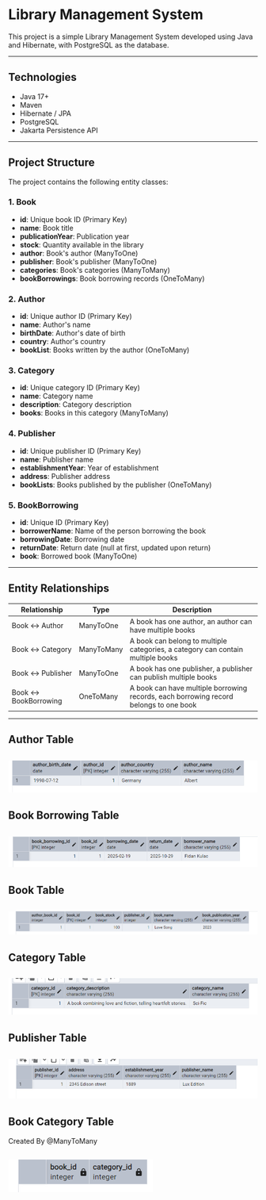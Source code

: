 # Library Management System

This project is a simple Library Management System developed using Java and Hibernate, with PostgreSQL as the database.

---

## Technologies

- Java 17+
- Maven
- Hibernate / JPA
- PostgreSQL
- Jakarta Persistence API

---

## Project Structure

The project contains the following entity classes:

### 1. **Book**

- **id**: Unique book ID (Primary Key)
- **name**: Book title
- **publicationYear**: Publication year
- **stock**: Quantity available in the library
- **author**: Book's author (ManyToOne)
- **publisher**: Book's publisher (ManyToOne)
- **categories**: Book's categories (ManyToMany)
- **bookBorrowings**: Book borrowing records (OneToMany)

### 2. **Author**

- **id**: Unique author ID (Primary Key)
- **name**: Author's name
- **birthDate**: Author's date of birth
- **country**: Author's country
- **bookList**: Books written by the author (OneToMany)

### 3. **Category**

- **id**: Unique category ID (Primary Key)
- **name**: Category name
- **description**: Category description
- **books**: Books in this category (ManyToMany)

### 4. **Publisher**

- **id**: Unique publisher ID (Primary Key)
- **name**: Publisher name
- **establishmentYear**: Year of establishment
- **address**: Publisher address
- **bookLists**: Books published by the publisher (OneToMany)

### 5. **BookBorrowing**

- **id**: Unique ID (Primary Key)
- **borrowerName**: Name of the person borrowing the book
- **borrowingDate**: Borrowing date
- **returnDate**: Return date (null at first, updated upon return)
- **book**: Borrowed book (ManyToOne)

---

## Entity Relationships

| Relationship               | Type         | Description                                                                 |
|-----------------------------|-------------|-----------------------------------------------------------------------------|
| Book ↔ Author               | ManyToOne    | A book has one author, an author can have multiple books                   |
| Book ↔ Category             | ManyToMany   | A book can belong to multiple categories, a category can contain multiple books |
| Book ↔ Publisher            | ManyToOne    | A book has one publisher, a publisher can publish multiple books           |
| Book ↔ BookBorrowing        | OneToMany    | A book can have multiple borrowing records, each borrowing record belongs to one book |

---

## Author Table
![author.png](Images/author.png)
---
## Book Borrowing Table
![book_borrow.png](Images/book_borrow.png)
---
## Book Table
![books.png](Images/books.png)
---
## Category Table
![category.png](Images/category.png)
---
## Publisher Table
![publisher.png](Images/publisher.png)
---
## Book Category Table
Created By @ManyToMany

![book_category.png](Images/book_category.png)
---
